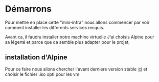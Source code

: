 # Démarrons

Pour mettre en place cette "mini-infra" nous allons commencer par
voir comment installer les differents services recquis.

Avant ca, il faudra installer notre machine virtuelle
J'ai choisis Alpine pour sa légerté et parce que ca semble plus adapter pour le projet,


## installation d'Alpine
Pour ce faire nous allons chercher l'avant derniere version stable [ici](https://dl-cdn.alpinelinux.org/alpine/) et choisir le fichier .iso opti pour les vm